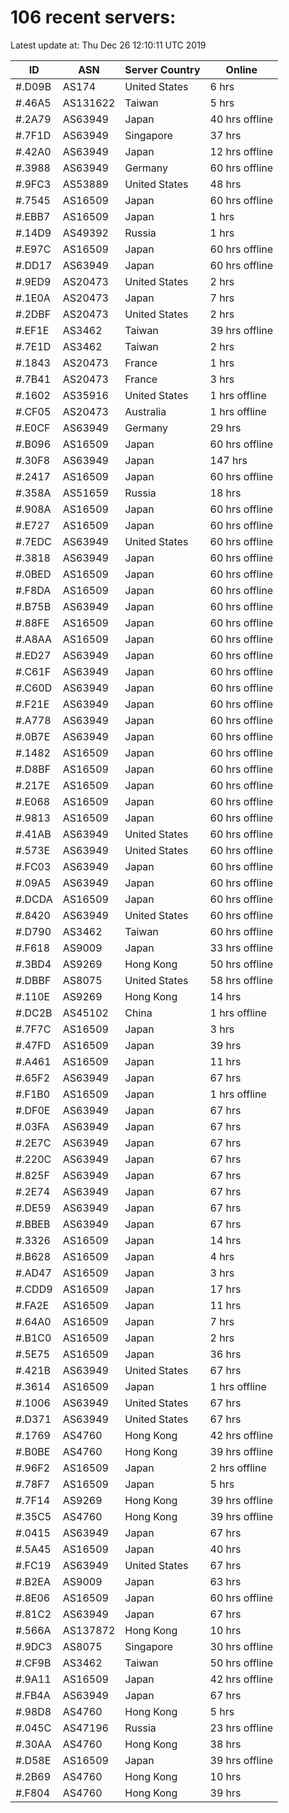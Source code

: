 # 106 recent servers:

Latest update at: Thu Dec 26 12:10:11 UTC 2019

| ID | ASN | Server Country | Online |
| -- | --- | -------------- | ------ |
| #.D09B | AS174 | United States | 6 hrs |
| #.46A5 | AS131622 | Taiwan | 5 hrs |
| #.2A79 | AS63949 | Japan | 40 hrs offline |
| #.7F1D | AS63949 | Singapore | 37 hrs |
| #.42A0 | AS63949 | Japan | 12 hrs offline |
| #.3988 | AS63949 | Germany | 60 hrs offline |
| #.9FC3 | AS53889 | United States | 48 hrs |
| #.7545 | AS16509 | Japan | 60 hrs offline |
| #.EBB7 | AS16509 | Japan | 1 hrs |
| #.14D9 | AS49392 | Russia | 1 hrs |
| #.E97C | AS16509 | Japan | 60 hrs offline |
| #.DD17 | AS63949 | Japan | 60 hrs offline |
| #.9ED9 | AS20473 | United States | 2 hrs |
| #.1E0A | AS20473 | Japan | 7 hrs |
| #.2DBF | AS20473 | United States | 2 hrs |
| #.EF1E | AS3462 | Taiwan | 39 hrs offline |
| #.7E1D | AS3462 | Taiwan | 2 hrs |
| #.1843 | AS20473 | France | 1 hrs |
| #.7B41 | AS20473 | France | 3 hrs |
| #.1602 | AS35916 | United States | 1 hrs offline |
| #.CF05 | AS20473 | Australia | 1 hrs offline |
| #.E0CF | AS63949 | Germany | 29 hrs |
| #.B096 | AS16509 | Japan | 60 hrs offline |
| #.30F8 | AS63949 | Japan | 147 hrs |
| #.2417 | AS16509 | Japan | 60 hrs offline |
| #.358A | AS51659 | Russia | 18 hrs |
| #.908A | AS16509 | Japan | 60 hrs offline |
| #.E727 | AS16509 | Japan | 60 hrs offline |
| #.7EDC | AS63949 | United States | 60 hrs offline |
| #.3818 | AS63949 | Japan | 60 hrs offline |
| #.0BED | AS16509 | Japan | 60 hrs offline |
| #.F8DA | AS16509 | Japan | 60 hrs offline |
| #.B75B | AS63949 | Japan | 60 hrs offline |
| #.88FE | AS16509 | Japan | 60 hrs offline |
| #.A8AA | AS16509 | Japan | 60 hrs offline |
| #.ED27 | AS63949 | Japan | 60 hrs offline |
| #.C61F | AS63949 | Japan | 60 hrs offline |
| #.C60D | AS63949 | Japan | 60 hrs offline |
| #.F21E | AS63949 | Japan | 60 hrs offline |
| #.A778 | AS63949 | Japan | 60 hrs offline |
| #.0B7E | AS63949 | Japan | 60 hrs offline |
| #.1482 | AS16509 | Japan | 60 hrs offline |
| #.D8BF | AS16509 | Japan | 60 hrs offline |
| #.217E | AS16509 | Japan | 60 hrs offline |
| #.E068 | AS16509 | Japan | 60 hrs offline |
| #.9813 | AS16509 | Japan | 60 hrs offline |
| #.41AB | AS63949 | United States | 60 hrs offline |
| #.573E | AS63949 | United States | 60 hrs offline |
| #.FC03 | AS63949 | Japan | 60 hrs offline |
| #.09A5 | AS63949 | Japan | 60 hrs offline |
| #.DCDA | AS16509 | Japan | 60 hrs offline |
| #.8420 | AS63949 | United States | 60 hrs offline |
| #.D790 | AS3462 | Taiwan | 60 hrs offline |
| #.F618 | AS9009 | Japan | 33 hrs offline |
| #.3BD4 | AS9269 | Hong Kong | 50 hrs offline |
| #.DBBF | AS8075 | United States | 58 hrs offline |
| #.110E | AS9269 | Hong Kong | 14 hrs |
| #.DC2B | AS45102 | China | 1 hrs offline |
| #.7F7C | AS16509 | Japan | 3 hrs |
| #.47FD | AS16509 | Japan | 39 hrs |
| #.A461 | AS16509 | Japan | 11 hrs |
| #.65F2 | AS63949 | Japan | 67 hrs |
| #.F1B0 | AS16509 | Japan | 1 hrs offline |
| #.DF0E | AS63949 | Japan | 67 hrs |
| #.03FA | AS63949 | Japan | 67 hrs |
| #.2E7C | AS63949 | Japan | 67 hrs |
| #.220C | AS63949 | Japan | 67 hrs |
| #.825F | AS63949 | Japan | 67 hrs |
| #.2E74 | AS63949 | Japan | 67 hrs |
| #.DE59 | AS63949 | Japan | 67 hrs |
| #.BBEB | AS63949 | Japan | 67 hrs |
| #.3326 | AS16509 | Japan | 14 hrs |
| #.B628 | AS16509 | Japan | 4 hrs |
| #.AD47 | AS16509 | Japan | 3 hrs |
| #.CDD9 | AS16509 | Japan | 17 hrs |
| #.FA2E | AS16509 | Japan | 11 hrs |
| #.64A0 | AS16509 | Japan | 7 hrs |
| #.B1C0 | AS16509 | Japan | 2 hrs |
| #.5E75 | AS16509 | Japan | 36 hrs |
| #.421B | AS63949 | United States | 67 hrs |
| #.3614 | AS16509 | Japan | 1 hrs offline |
| #.1006 | AS63949 | United States | 67 hrs |
| #.D371 | AS63949 | United States | 67 hrs |
| #.1769 | AS4760 | Hong Kong | 42 hrs offline |
| #.B0BE | AS4760 | Hong Kong | 39 hrs offline |
| #.96F2 | AS16509 | Japan | 2 hrs offline |
| #.78F7 | AS16509 | Japan | 5 hrs |
| #.7F14 | AS9269 | Hong Kong | 39 hrs offline |
| #.35C5 | AS4760 | Hong Kong | 39 hrs offline |
| #.0415 | AS63949 | Japan | 67 hrs |
| #.5A45 | AS16509 | Japan | 40 hrs |
| #.FC19 | AS63949 | United States | 67 hrs |
| #.B2EA | AS9009 | Japan | 63 hrs |
| #.8E06 | AS16509 | Japan | 60 hrs offline |
| #.81C2 | AS63949 | Japan | 67 hrs |
| #.566A | AS137872 | Hong Kong | 10 hrs |
| #.9DC3 | AS8075 | Singapore | 30 hrs offline |
| #.CF9B | AS3462 | Taiwan | 50 hrs offline |
| #.9A11 | AS16509 | Japan | 42 hrs offline |
| #.FB4A | AS63949 | Japan | 67 hrs |
| #.98D8 | AS4760 | Hong Kong | 5 hrs |
| #.045C | AS47196 | Russia | 23 hrs offline |
| #.30AA | AS4760 | Hong Kong | 38 hrs |
| #.D58E | AS16509 | Japan | 39 hrs offline |
| #.2B69 | AS4760 | Hong Kong | 10 hrs |
| #.F804 | AS4760 | Hong Kong | 39 hrs |

